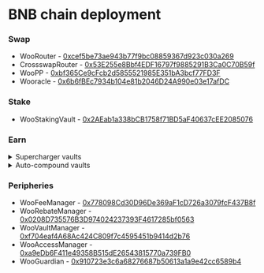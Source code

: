 # BNB chain deployment



### Swap

* WooRouter - [0xcef5be73ae943b77f9bc08859367d923c030a269](https://bscscan.com/address/0xcef5be73ae943b77f9bc08859367d923c030a269#code)
* CrossswapRouter - [0x53E255e8Bbf4EDF16797f9885291B3Ca0C70B59f](https://bscscan.com/address/0x53e255e8bbf4edf16797f9885291b3ca0c70b59f#code)
* WooPP - [0xbf365Ce9cFcb2d5855521985E351bA3bcf77FD3F](https://bscscan.com/address/0xbf365Ce9cFcb2d5855521985E351bA3bcf77FD3F)
* Wooracle - [0x6b6fBEc7934b104e81b2046D24A990e03e17afDC](https://bscscan.com/address/0x6b6fBEc7934b104e81b2046D24A990e03e17afDC)

### Stake

* WooStakingVault - [0x2AEab1a338bCB1758f71BD5aF40637cEE2085076](https://bscscan.com/token/0x2AEab1a338bCB1758f71BD5aF40637cEE2085076)

### Earn

<details>

<summary>Supercharger vaults</summary>

**BNB**

* SuperChargerVault - **** [0x0ba6C34aF9713D15141dcc91d2788c3F370ecb9E](https://bscscan.com/address/0x0ba6c34af9713d15141dcc91d2788c3f370ecb9e#code)
* LendingManager - [0xA2f2D3A7D6C9D20b988978a01214e89BCDD4D673](https://bscscan.com/address/0xa2f2d3a7d6c9d20b988978a01214e89bcdd4d673#code)
* WithdrawManager - [0xd2565058287Aee9C3C8297d2BC9Ec11CD507127C](https://bscscan.com/address/0xd2565058287aee9c3c8297d2bc9ec11cd507127c#code)
* Alpacafarmingvault - [0x85f16155c6c7dA460969DDB33dbD2c7E90Ca07EC](https://bscscan.com/address/0x85f16155c6c7dA460969DDB33dbD2c7E90Ca07EC#code)
* Alpacafarmingstrategy - [0x2a8b29301C910AE1Ae17156E4f7B01eb8f72Eb05](https://bscscan.com/address/0x2a8b29301C910AE1Ae17156E4f7B01eb8f72Eb05#code)
* RewardMasterchef - [0xc0f8C29e3a9A7650a3F642e467d70087819926d6](https://bscscan.com/address/0xc0f8c29e3a9a7650a3f642e467d70087819926d6#code)

**USDT**

* SuperChargerVault - **** [0xDb1d990f48328Ff71197336900057026EDcdfbc2](https://bscscan.com/address/0xdb1d990f48328ff71197336900057026edcdfbc2#code)
* LendingManager - \
  [0x2f22c381a20E228306085Aa3DEa15c6992254D7E](https://bscscan.com/address/0x2f22c381a20e228306085aa3dea15c6992254d7e#code)
* WithdrawManager - \
  [0x44Ceb176612E0b536666a1eDE91cCcA93D4ae316](https://bscscan.com/address/0x44ceb176612e0b536666a1ede91ccca93d4ae316#code)
* Alpacafarmingvault - \
  [0xE897b4200E3B2380469E8Dd3F987Dc62A7ADeAD7](https://bscscan.com/address/0xE897b4200E3B2380469E8Dd3F987Dc62A7ADeAD7#code)
* Alpacafarmingstrategy - [0xAaB8a82fc1cd5F7D2bae5AA39663248b3ff27181](https://bscscan.com/address/0xaab8a82fc1cd5f7d2bae5aa39663248b3ff27181#code)
* RewardMasterchef - [0xc0f8C29e3a9A7650a3F642e467d70087819926d6](https://bscscan.com/address/0xc0f8c29e3a9a7650a3f642e467d70087819926d6#code)

</details>

<details>

<summary>Auto-compound vaults</summary>

#### WOO-BNB (PancakeSwap)&#x20;

* vault - [0x2209a02638a71Cde360e1FeBD704baDAca112361](https://bscscan.com/address/0x2209a02638a71cde360e1febd704badaca112361#code)
* strategy - [0x2Cf1173a0000c9cea2fD0EC3BFe666abd9a9e1aC](https://bscscan.com/address/0x2cf1173a0000c9cea2fd0ec3bfe666abd9a9e1ac#code)

#### ETH-BNB (PancakeSwap)&#x20;

* vault - [0x721986200aCa84eA1c69e009e384BA5544030D7C](https://bscscan.com/address/0x721986200aca84ea1c69e009e384ba5544030d7c#code)
* strategy -[0xfCeb41A029C31a2A449b7406398b65D1093A4961](https://bscscan.com/address/0xfceb41a029c31a2a449b7406398b65d1093a4961#code)

#### BTC-BNB (PancakeSwap)&#x20;

* vault - [0x5edD5eBF88875e508f908113d15C2d1F54B5F4d0](https://bscscan.com/address/0x5edd5ebf88875e508f908113d15c2d1f54b5f4d0#code)
* strategy - [0x3C1fC3Ca2F20EbbC59f528BBCaabbC7690Aa967D](https://bscscan.com/address/0x3c1fc3ca2f20ebbc59f528bbcaabbc7690aa967d#code)

#### BNB (Alpaca Finance)

* vault - [0x85f16155c6c7dA460969DDB33dbD2c7E90Ca07EC](https://bscscan.com/address/0x85f16155c6c7dA460969DDB33dbD2c7E90Ca07EC#code)
* strategy - [0x2a8b29301C910AE1Ae17156E4f7B01eb8f72Eb05](https://bscscan.com/address/0x2a8b29301C910AE1Ae17156E4f7B01eb8f72Eb05#code)

#### BUSD (Alpaca Finance)&#x20;

* vault - [0x45c3a5Cb452E5468e47c53a8C71e30fdAcf73239](https://bscscan.com/address/0x45c3a5Cb452E5468e47c53a8C71e30fdAcf73239#code)
* strategy - [0xf667e52e87Ff3411C2D5E311191072543b4dd69B](https://bscscan.com/address/0xf667e52e87Ff3411C2D5E311191072543b4dd69B#code)

#### USDT (Alpaca Finance)&#x20;

* vault - [0xE897b4200E3B2380469E8Dd3F987Dc62A7ADeAD7](https://bscscan.com/address/0xE897b4200E3B2380469E8Dd3F987Dc62A7ADeAD7#code)
* strategy - [0xAaB8a82fc1cd5F7D2bae5AA39663248b3ff27181](https://bscscan.com/address/0xaab8a82fc1cd5f7d2bae5aa39663248b3ff27181#code)

#### USDC (Alpaca Finance)&#x20;

* vault - [0x5F74a311393E45CFC1Ba1A11ee60D76c9e6018A8](https://bscscan.com/address/0x5f74a311393e45cfc1ba1a11ee60d76c9e6018a8#code)
* strategy - [0x758A1f62Fb4f828EF6E1b7766eb0FEBbEa5e301E](https://bscscan.com/address/0x758a1f62fb4f828ef6e1b7766eb0febbea5e301e#code)

#### UST-BUSD (Biswap)&#x20;

* vault - [0xBFDF544F1444E61EE04cAfDabA2b6A68c921F376](https://bscscan.com/address/0xbfdf544f1444e61ee04cafdaba2b6a68c921f376#code)
* strategy - [0xe24A0e4b6BA77aa55bE58Ac4D84Aa14b95121B33](https://bscscan.com/address/0xe24a0e4b6ba77aa55be58ac4d84aa14b95121b33#code)

#### USDT (Stargate Finance)&#x20;

* vault - [0xa596AF34Ff090083ED5a39189928d49039A94A10](https://bscscan.com/address/0xa596af34ff090083ed5a39189928d49039a94a10#code)
* strategy - [0x202b5799D0D81244657833f70CcEe053bC9f13d9](https://bscscan.com/address/0x202b5799d0d81244657833f70ccee053bc9f13d9#code)

#### BUSD (Stargate Finance)&#x20;

* vault - [0xA1436ADa35e593d2376DDE8e2678D3E88714171c](https://bscscan.com/address/0xa1436ada35e593d2376dde8e2678d3e88714171c#code)
* strategy - [0xb4E4378C3D0B0B8E49682Db38912080e5873aF53](https://bscscan.com/address/0xb4e4378c3d0b0b8e49682db38912080e5873af53#code)

</details>

### Peripheries

* WooFeeManager - [0x778098Cd30D96De369aF1cD726a3079fcF437B8f](https://bscscan.com/address/0x778098cd30d96de369af1cd726a3079fcf437b8f#code)
* WooRebateManager - [0x0208D735576B3D974024237393F4617285bf0563](https://bscscan.com/address/0x0208d735576b3d974024237393f4617285bf0563#readContract)
* WooVaultManager - [0xf704eaf4A68Ac424C809f7c4595451b9414d2b76](https://bscscan.com/address/0xf704eaf4A68Ac424C809f7c4595451b9414d2b76)
* WooAccessManager - [0xa9eDb6F411e49358B515dE26543815770a739FB0](https://bscscan.com/address/0xa9eDb6F411e49358B515dE26543815770a739FB0)
* WooGuardian - [0x910723e3c6a68276687b50613a1a9e42cc6589b4](https://bscscan.com/address/0x910723e3c6a68276687b50613a1a9e42cc6589b4)
